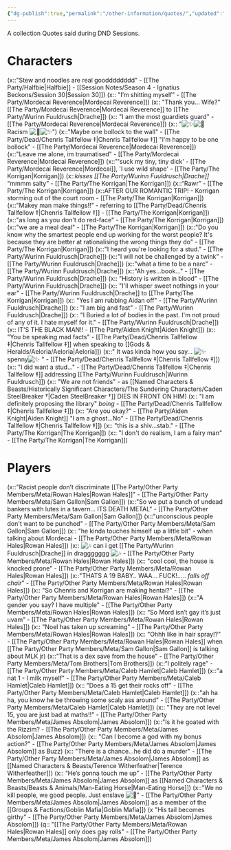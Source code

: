 ```yaml
---
{"dg-publish":true,"permalink":"/other-information/quotes/","updated":"2025-08-07T16:16:34.146+01:00"}
---
```


A collection Quotes said during DND Sessions. 

# Characters
(x::"Stew and noodles are real goodddddddd" - [[The Party/Halfbie\|Halfbie]] - [[Session Notes/Season 4 - Ignatius Beckons/Session 30\|Session 30]])
(x:: "I’m shitting myself" - [[The Party/Mordecai Reverence\|Mordecai Reverence]])
(x:: "Thank you... Wife?" [[The Party/Mordecai Reverence\|Mordecai Reverence]] to [[The Party/Wurinn Fuuldrusch\|Drache]])
(x:: "I am the most guardiets guard" - [[The Party/Mordecai Reverence\|Mordecai Reverence]])
(x:: "![✨](https://discord.com/assets/10cfdf082083ea92.svg)![🌈](https://discord.com/assets/03c45c83ae57ae76.svg) Racism ![🌈](https://discord.com/assets/03c45c83ae57ae76.svg)![✨](https://discord.com/assets/10cfdf082083ea92.svg)")
(x::"Maybe one bollock to the wall" - [[The Party/Dead/Chenris Tallfellow ‡\|Chenris Tallfellow ‡]] "i'm happy to be one bollock" - [[The Party/Mordecai Reverence\|Mordecai Reverence]])
(x::"Leave me alone, im traumatised" - [[The Party/Mordecai Reverence\|Mordecai Reverence]])
(x::"'suck my tiny, tiny dick' - [[The Party/Mordecai Reverence\|Mordecai]], 'I use wild shape' - [[The Party/The Korrigan\|Korrigan]])
(x::_kisses [[The Party/Wurinn Fuuldrusch\|Drache]]_ “mmmm salty” - [[The Party/The Korrigan\|The Korrigan]])
(x::“Rawr” - [[The Party/The Korrigan\|Korrigan]])
(x::AFTER OUR ROMANTIC TRIP! - Korrigan storming out of the court room -  [[The Party/The Korrigan\|Korrigan]])
(x::"Makey man make things!!" - referring to [[The Party/Dead/Chenris Tallfellow ‡\|Chenris Tallfellow ‡]] -  [[The Party/The Korrigan\|Korrigan]])
(x::"as long as you don't do red-face" -  [[The Party/The Korrigan\|Korrigan]])
(x::"we are a meal deal" -  [[The Party/The Korrigan\|Korrigan]])
(x::"Do you know why the smartest people end up working for the worst people? It's because they are better at rationalising the wrong things they do" -  [[The Party/The Korrigan\|Korrigan]])
(x::"I heard you're looking for a stud." - [[The Party/Wurinn Fuuldrusch\|Drache]])
(x::"I will not be challenged by a twink" - [[The Party/Wurinn Fuuldrusch\|Drache]])
(x::"what a time to be a narc" - [[The Party/Wurinn Fuuldrusch\|Drache]])
(x::"Ah yes…book…" - [[The Party/Wurinn Fuuldrusch\|Drache]])
(x::  "History is written in blood" - [[The Party/Wurinn Fuuldrusch\|Drache]])
(x::  "I'll whisper sweet nothings in your ear" - [[The Party/Wurinn Fuuldrusch\|Drache]] to [[The Party/The Korrigan\|Korrigan]])
(x::  "Yes I am rubbing Aidan off" - [[The Party/Wurinn Fuuldrusch\|Drache]])
(x::  "I am big and fast" - [[The Party/Wurinn Fuuldrusch\|Drache]])
(x::  "I Buried a lot of bodies in the past. I'm not proud of any of it. I hate myself for it." - [[The Party/Wurinn Fuuldrusch\|Drache]])
(x:: IT'S THE BLACK MAN!! - [[The Party/Aiden Knight\|Aiden Knight]])
(x:: "You be speaking mad facts" -  [[The Party/Dead/Chenris Tallfellow ‡\|Chenris Tallfellow ‡]] when speaking to [[Gods & Heralds/Aeloria/Aeloria\|Aeloria]])
(x::" It was kinda how you say… ![✨](https://discord.com/assets/10cfdf082083ea92.svg)spenny![✨](https://discord.com/assets/10cfdf082083ea92.svg) " - [[The Party/Dead/Chenris Tallfellow ‡\|Chenris Tallfellow ‡]])
(x:: "I did want a stud..." - [[The Party/Dead/Chenris Tallfellow ‡\|Chenris Tallfellow ‡]] addressing [[The Party/Wurinn Fuuldrusch\|Wurinn Fuuldrusch]])
(x:: "We are not friends" - as [[Named Characters & Beasts/Historically Significant  Characters/The Sundering Characters/Caden SteelBreaker †\|Caden SteelBreaker †]] DIES IN FRONT ON HIM)
(x:: "I am definitely proposing the library" _boing_ - [[The Party/Dead/Chenris Tallfellow ‡\|Chenris Tallfellow ‡]])
(x:: "Are you okay?" - [[The Party/Aiden Knight\|Aiden Knight]] "I am a ghost...No" - [[The Party/Dead/Chenris Tallfellow ‡\|Chenris Tallfellow ‡]])
(x:: "this is a shiv...stab." - [[The Party/The Korrigan\|The Korrigan]])
(x:: "I don't do realism, I am a fairy man" - [[The Party/The Korrigan\|The Korrigan]])

# Players
(x::"Racist people don’t discriminate [[The Party/Other Party Members/Meta/Rowan Hales\|Rowan Hales]]" - [[The Party/Other Party Members/Meta/Sam Gallon\|Sam Gallon]])
(x::"So we put a bunch of undead bankers with lutes in a tavern... ITS DEATH METAL" - [[The Party/Other Party Members/Meta/Sam Gallon\|Sam Gallon]])
(x::"unconscious people don't want to be punched" - [[The Party/Other Party Members/Meta/Sam Gallon\|Sam Gallon]])
(x:: "he kinda touches himself up a little bit" - when talking about Mordecai  - [[The Party/Other Party Members/Meta/Rowan Hales\|Rowan Hales]])
(x:: ![🎶](https://discord.com/assets/fb0d23dc5b2cb6c0.svg) can i get [[The Party/Wurinn Fuuldrusch\|Drache]] in draggggggg ![🎶](https://discord.com/assets/fb0d23dc5b2cb6c0.svg) - [[The Party/Other Party Members/Meta/Rowan Hales\|Rowan Hales]])
(x:: "cool cool, the house is knocked prone"  - [[The Party/Other Party Members/Meta/Rowan Hales\|Rowan Hales]])
(x::"THATS A 19 BABY.. WAA... FUCK!..... _falls off chair_"  - [[The Party/Other Party Members/Meta/Rowan Hales\|Rowan Hales]])
(x:: "So Chenris and Korrigan are making hentai?" - [[The Party/Other Party Members/Meta/Rowan Hales\|Rowan Hales]])
(x::"A gender you say? I have multiple"  - [[The Party/Other Party Members/Meta/Rowan Hales\|Rowan Hales]])
(x:: “So Mord isn’t gay it’s just uvam”  - [[The Party/Other Party Members/Meta/Rowan Hales\|Rowan Hales]])
(x:: "Noel has taken up screaming" - [[The Party/Other Party Members/Meta/Rowan Hales\|Rowan Hales]])
(x:: "Ohhh like in hair spray!?" - [[The Party/Other Party Members/Meta/Rowan Hales\|Rowan Hales]] when [[The Party/Other Party Members/Meta/Sam Gallon\|Sam Gallon]] is talking about MLK jr)
(x::"That is a dex save from the house" - [[The Party/Other Party Members/Meta/Tom Brothers\|Tom Brothers]])
(x::“I politely rage” - [[The Party/Other Party Members/Meta/Caleb Hamlet\|Caleb Hamlet]])
(x::"a nat 1 - I milk myself" - [[The Party/Other Party Members/Meta/Caleb Hamlet\|Caleb Hamlet]])
(x:: "Does a 15 get their rocks off" - [[The Party/Other Party Members/Meta/Caleb Hamlet\|Caleb Hamlet]])
(x::"ah ha ha, you know he be throwing some scaly ass around" - [[The Party/Other Party Members/Meta/Caleb Hamlet\|Caleb Hamlet]])
(x:: "They are not level 15, you are just bad at maths!!" - [[The Party/Other Party Members/Meta/James Absolom\|James Absolom]])
(x::"Is it he goated with the Rizzim? - [[The Party/Other Party Members/Meta/James Absolom\|James Absolom]])
(x:: "Can I become a god with my bonus action?" - [[The Party/Other Party Members/Meta/James Absolom\|James Absolom]] as Buzz)
(x:: "There is a chance…he did do a murder" - [[The Party/Other Party Members/Meta/James Absolom\|James Absolom]] as [[Named Characters & Beasts/Terence Witherfeather\|Terence Witherfeather]])
(x:: “He’s gonna touch me up” - [[The Party/Other Party Members/Meta/James Absolom\|James Absolom]] as [[Named Characters & Beasts/Beasts & Animals/Man-Eating Horse\|Man-Eating Horse]])
(x::"We no kill people, we good people. Just enslave ![🥰](https://discord.com/assets/10b67e5181089c99.svg)" - [[The Party/Other Party Members/Meta/James Absolom\|James Absolom]] as a member of the [[Groups & Factions/Goblin Mafia\|Goblin Mafia]])
(x "His tail becomes girthy" - [[The Party/Other Party Members/Meta/James Absolom\|James Absolom]])
(q:: "[[The Party/Other Party Members/Meta/Rowan Hales\|Rowan Hales]] only does gay rolls" - [[The Party/Other Party Members/Meta/James Absolom\|James Absolom]])